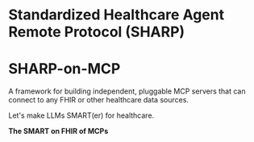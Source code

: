 # Standardized Healthcare Agent Remote Protocol (SHARP)

# SHARP-on-MCP

A framework for building independent, pluggable MCP servers that can connect to
any FHIR or other healthcare data sources.

Let's make LLMs SMART(er) for healthcare.

**The SMART on FHIR of MCPs**
